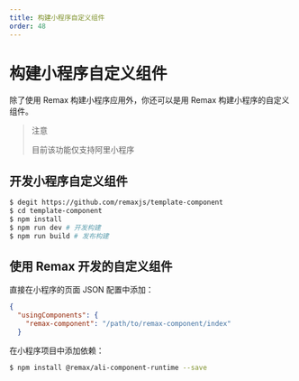 ```yaml
---
title: 构建小程序自定义组件
order: 48
---
```


# 构建小程序自定义组件

除了使用 Remax 构建小程序应用外，你还可以是用 Remax 构建小程序的自定义组件。

> 注意
>
> 目前该功能仅支持阿里小程序

## 开发小程序自定义组件

```bash
$ degit https://github.com/remaxjs/template-component
$ cd template-component
$ npm install
$ npm run dev # 开发构建
$ npm run build # 发布构建
```

## 使用 Remax 开发的自定义组件

直接在小程序的页面 JSON 配置中添加：

```json
{
  "usingComponents": {
    "remax-component": "/path/to/remax-component/index"
  }
```

在小程序项目中添加依赖：

```bash
$ npm install @remax/ali-component-runtime --save
```
